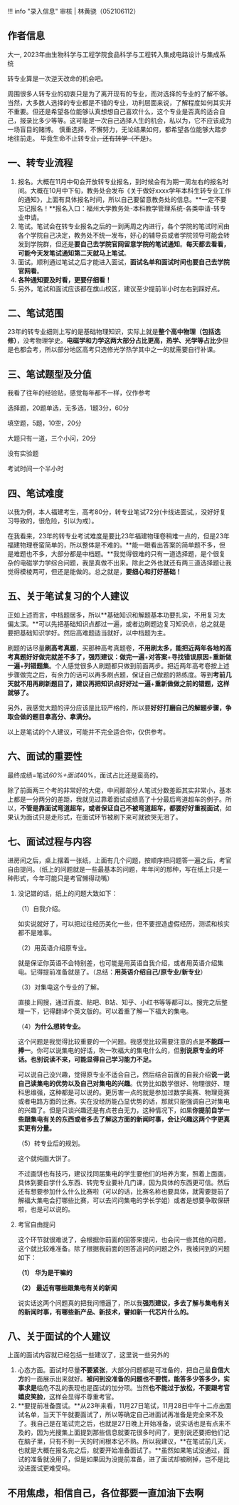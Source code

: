 !!! info "录入信息"
    审核 | 林黄骁（052106112）
## 作者信息
大一, 2023年由生物科学与工程学院食品科学与工程转入集成电路设计与集成系统

转专业算是一次逆天改命的机会吧。

周围很多人转专业的初衷只是为了离开现有的专业，而对选择的专业的了解不够。当然，大多数人选择的专业都是不错的专业，功利层面来说，了解程度如何其实并不重要。但还是希望各位能够认真想想自己喜欢什么，这个专业是否真的适合自己，报录比多少等等。这可能是一次自己选择人生的机会，私以为，它不应该成为一场盲目的赌博。
慎重选择，不懈努力，无论结果如何，都希望各位能够大踏步地往前走。
毕竟生命不止转专业~~，还有转学（不是）~~。

## 一、转专业流程

1. 报名。大概在11月中旬会开放转专业报名，到时候会有为期一周左右的报名时间。大概在10月中下旬，教务处会发布《关于做好xxxx学年本科生转专业工作的通知》，上面有具体报名时间，所以自己要留意教务处的信息。**一定不要忘记报名！**报名入口：福州大学教务处-本科教学管理系统-各类申请-转专业申请。
2. 笔试。笔试会在转专业报名之后的一到两周之内进行，各个学院的笔试时间由各个学院自己决定，教务处不统一发布，好心的辅导员或者学院领导可能会转发到学院群，但还是**要自己去学院官网留意学院的笔试通知**。**每天都去看看，可能今天发笔试通知第二天就马上笔试**。
3. 面试。顺利通过笔试之后才能进入面试，**面试名单和面试时间也要自己去学院官网看**。
4.  **各种通知要及时看，更要仔细看！**
5. 另外，笔试和面试应该都在旗山校区，建议至少提前半小时左右到踩好点。

## 二、笔试范围

23年的转专业细则上写的是基础物理知识，实际上就是**整个高中物理（包括选修）**，没考物理学史。**电磁学和力学这两大部分占比更高，热学、光学等占比少**但是也都会考，所以部分地区高考只选修光学热学其中之一的就需要自行补课。

## 三、笔试题型及分值

我看了往年的经验贴，感觉每年都不一样，仅作参考

选择题，20题单选，无多选，1题3分，60分

填空题，5题，10空，20分

大题只有一道，三个小问，20分

没有实验题

考试时间一个半小时

## 四、笔试难度

以我为例，本人福建考生，高考80分，转专业笔试72分(卡线进面试,，没好好复习导致的，很危险，引以为戒）。

在我看来，23年的转专业考试难度是要比23年福建物理卷稍难一点的，但是23年福建物理卷蛮简单的，所以整体是不难的。**能一眼看出答案的简单题不多，但是难题也不多，大部分都是中档题。**我觉得很难的只有一道选择题，是个很复杂的电磁学力学综合问题，我是真做不出来。除此之外也就还有两三道选择题让我觉得模棱两可，但还是能做的。总之就是，**要细心和打好基础！**

## 五、关于笔试复习的个人建议

正如上述而言，中档题居多，所以**基础知识和解题基本功要扎实，不用复习太偏太深。**可以先把基础知识点都过一遍，或者边刷题边复习知识点，总之就是要把基础知识学好。然后高难题适当就好，以中档题为主。

刷题的话尽量**刷高考真题**，买那种高考真题卷，**不用刷太多，能把近两年各地的高考真题好好做完就差不多了，强烈建议：做完一遍**+**对答案**+**寻找错误原因**+**重新做一遍**+**列错题集**。个人感觉很多人刷题都只做到前面两步。把近两年高考卷按上述步骤做完之后，有余力的话可以再多刷点题，保证自己做题的熟练度。等到**考前几天就不用再刷新题目了，建议再把知识点好好过一遍**+**重新做做之前的错题，这样就够了。**

另外，我感觉大题的评分应该是比较严格的，所以要**好好打磨自己的解题步骤，争取会做的题目拿高分、拿满分。**

以上是笔试的个人建议，可能并不完全适合你，仅供参考。

## 六、面试的重要性

最终成绩=笔试*60%+面试*40%，面试占比还是蛮高的。

除了前面两三个考的非常好的大佬，中间那部分人笔试分数差距其实非常小，基本上都是一分两分的差距，我就见过靠着面试成绩高了十分最后弯道超车的例子。所以，**不管是靠面试弯道超车，或者保证自己不被弯道超车，都要好好重视面试**，如果认为面试只是走形式，在面试环节被刷下来可就欲哭无泪了。

## 七、面试过程与内容

进房间之后，桌上摆着一张纸，上面有几个问题，按顺序把问题答一遍之后，考官自由提问。（纸上的问题就是一些最基本的问题，年年问的那种，写在纸上只是一种形式，今年可能只是考官懒得动嘴）

1. 没记错的话，纸上的问题大致如下：

	（1）自我介绍。
	
	如实说就好了，可以把过往经历美化一些，但不要捏造虚假经历，测谎和核实都不是难事。
	
	（2）用英语介绍原专业。
	
	就是保证你英语不会特别差，也可能是用英语自我介绍，或者用英语介绍集电。记得提前准备就是了。（总结：**用英语介绍自己/原专业/新专业**）
	
	（3）对集电这个专业的了解。
	
	直接上网搜，通过百度、贴吧、B站、知乎、小红书等等都可以。搜完之后整理一下，记得翻译个英文版的。可以着重了解一下福大的集电。
	
	（4）**为什么想转专业。**
	
	这个问题是我觉得比较重要的一个问题。我感觉比较需要注意的点是**不能踩一捧一**。你可以说集电的好话，吹一吹福大的集电什么的，但**别说原专业的坏话。也别说读不来，可能显得自己学习能力不足。**
	
	可以说自己没兴趣，觉得原专业不适合自己，然后结合前面的自我介绍**说一说自己读集电的优势以及自己对集电的兴趣**。优势比如数学很好、物理很好、理科思维强，这种都是可以说的。更厉害一点的就是参加过数学奥赛、物理竞赛或者电路方面的比赛。实在没经历能凸显优势的话，那就只能强调自己对集电的兴趣了。但是只谈兴趣还是有点苍白无力，这种情况下，如果**你提前自学一些跟集电有关的东西或者多去了解这方面的新闻时事，会让兴趣这两个字更真实更有分量。**
	
	（5）转专业后的规划。
	
	这个就纯画大饼了。
	
	不过画饼也有技巧，建议找同届集电的学生要他们的培养方案，照着上面画，具体到要自学什么东西、转完专业要补几门课，因为具体的东西更可信。然后还有想要参加什么什么比赛啦（可以的话，比赛名称也要具体，就需要提前了解福大集电会打哪些比赛，可以去问问集电的学长学姐）或者是想要争取保研啦，也是可以说的。

2. 考官自由提问

	这个环节就很难说了，会根据你前面的回答来提问，也会问一些其他的问题，这个就比较难准备。除了根据我前面的回答追问的问题之外，我被问到的问题如下：

	**（1）** **华为是干嘛的**
	
	**（2）** **最近有哪些跟集电有关的新闻**
	
	说实话这两个问题真的把我问懵逼了，所以我**强烈建议，多去了解与集电有关的新闻时事，有哪些新产品、新技术，譬如新一代芯片什么的。**

## 八、关于面试的个人建议

上面的面试内容就已经包括一些建议了，这里说一些另外的

1. 心态方面。面试时尽量**不要紧张**，大部分问题都是可准备的，把自己最**自信大方**的一面展示出来就好。**被问到没准备的问题也不要慌，能答多少答多少，实事求是**临危不乱的表现也是面试的加分项。当然**也不能过于放松，不要跟考官嬉皮笑脸**，这样会显得不尊重考官。
2. **要提前准备面试。**从23年来看，11月27日笔试，11月28日中午十二点出面试名单，当天下午就要面试了，所以等确定自己进面试再准备是完全来不及了。我自己是在笔试完之后，也就是27日晚上开始准备，说实话也是有点来不及的，因为光搜集上面提到那些信息就要花很多时间了，更别说还要把他们记在脑子里，只有不到一天的时间根本记不熟。所以我建议，**在笔试前几天，也就是大概在报名完之后，就要开始准备面试了。**虽然如果笔试没通过，面试的准备就没用了，但是如果因为没提前准备，进了面试却被刷掉，岂不是比没进面试更难受吗。

## 不用焦虑，相信自己，各位都要一直加油下去啊
